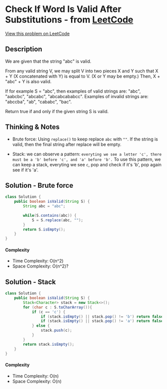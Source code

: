 # Check If Word Is Valid After Substitutions - from [LeetCode](https://leetcode.com)
[View this problem on LeetCode](https://leetcode.com/problems/check-if-word-is-valid-after-substitutions/)

## Description
We are given that the string "abc" is valid.

From any valid string V, we may split V into two pieces X and Y such that X + Y (X concatenated with Y) is equal to V.  (X or Y may be empty.)  Then, X + "abc" + Y is also valid.

If for example S = "abc", then examples of valid strings are: "abc", "aabcbc", "abcabc", "abcabcababcc".  Examples of invalid strings are: "abccba", "ab", "cababc", "bac".

Return true if and only if the given string S is valid.

## Thinking & Notes
* Brute force: Using `replace()` to keep replace `abc` with `""`. If the string is valid, then the final string after replace will be empty.

* Stack: we can observe a pattern: `everyting we see a letter 'c', there must be a 'b' before 'c', and 'a' before 'b'.` To use this pattern, we can keep a stack, everyting we see `c`, pop and check if it's 'b', pop again see if it's 'a'.

## Solution - Brute force
```java
class Solution {
    public boolean isValid(String S) {
        String abc = "abc";
    	
    	while(S.contains(abc)) {
    		S = S.replace(abc, "");
    	}
        return S.isEmpty();
    }
}
```
#### Complexity
* Time Complexity: O(n^2)
* Space Complexity: O(n^2)?

## Solution - Stack
```java
class Solution {
    public boolean isValid(String S) {
        Stack<Character> stack = new Stack<>();
        for (char c : S.toCharArray()){
            if (c == 'c') {
                if (stack.isEmpty() || stack.pop() != 'b') return false;
                if (stack.isEmpty() || stack.pop() != 'a') return false;
            } else {
                stack.push(c);
            }
        }
        return stack.isEmpty();
    }
}
```
#### Complexity
* Time Complexity: O(n)
* Space Complexity: O(n)
